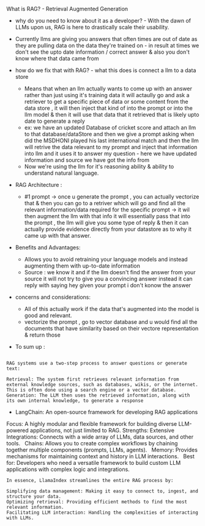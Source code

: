 What is RAG? - Retrieval Augmented Generation

- why do you need to know about it as a developer? - With the dawn of LLMs upon us, RAG is here to drastically scale their usability.
- Currently llms are giving you answers that often times are out of date as they are pulling data on the data they're trained on - in result at times we don't see the upto date information / correct answer & also you don't know where that data came from
- how do we fix that with RAG? - what this does is connect a llm to a data store
  - Means that when an llm actually wants to come up with an answer rather than just using it's training data it will actaully go and ask a retriever to get a specific piece of data or some content from the data store , it will then inject that kind of into the prompt or into the llm model & then it will use that data that it retrieved that is likely upto date to generate a reply
  - ex: we have an updated Database of cricket score and attach an llm to that database/dataStore and then we give a prompt asking when did the MSDHONI played his last international match and then the llm will retrive the data relevant to my prompt and inject that information into llm and it uses it to answer my question - here we have updated information and source we have got the info from
  - Now we're using the llm for it's reasoning ability & ability to understand natural language.
- RAG Architecture :
  - #1 prompt -> once u generate the prompt , you can actually vectorize that & then you can go to a retriver which will go and find all the relevant information/data required for the specific prompt -> it wil then augment the llm with that info it will essentially pass that into the prompt , the llm will give you some type of reply & then it can actually provide evidence directly from your datastore as to why it came up with that answer.
- Benefits and Advantages:
  - Allows you to avoid retraining your language models and instead augmenting them with up-to-date information
  - Source : we know it and if the llm doesn't find the answer from your source it will not try to give you a convincing answer instead it can reply with saying hey given your prompt i don't konow the answer
- concerns and considerations:

  - All of this actually work if the data that's augmented into the model is good and relevant.
  - vectorize the prompt , go to vector database and u would find all the documents that have similarity based on their vectore representation & return those

- To sum up :

```How RAG Works

RAG systems use a two-step process to answer questions or generate text:  

Retrieval: The system first retrieves relevant information from external knowledge sources, such as databases, wikis, or the internet. This is often done using a search engine or a vector database.  
Generation: The LLM then uses the retrieved information, along with its own internal knowledge, to generate a response
```

- LangChain: An open-source framework for developing RAG applications

Focus: A highly modular and flexible framework for building diverse LLM-powered applications, not just limited to RAG.
Strengths:
Extensive Integrations: Connects with a wide array of LLMs, data sources, and other tools.  
Chains: Allows you to create complex workflows by chaining together multiple components (prompts, LLMs, agents).  
Memory: Provides mechanisms for maintaining context and history in LLM interactions.  
Best for: Developers who need a versatile framework to build custom LLM applications with complex logic and integrations.

```
In essence, LlamaIndex streamlines the entire RAG process by:

Simplifying data management: Making it easy to connect to, ingest, and structure your data.  
Optimizing retrieval: Providing efficient methods to find the most relevant information.  
Facilitating LLM interaction: Handling the complexities of interacting with LLMs.
```

